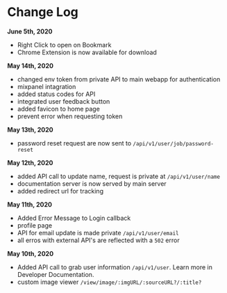 # Change Log
**June 5th, 2020**
- Right Click to open on Bookmark
- Chrome Extension is now available for download

**May 14th, 2020**
- changed env token from private API to main webapp for authentication
- mixpanel intagration
- added status codes for API
- integrated user feedback button
- added favicon to home page
- prevent error when requesting token

**May 13th, 2020**
- password reset request are now sent to `/api/v1/user/job/password-reset`

**May 12th, 2020**
- added API call to update name, request is private at `/api/v1/user/name`
- documentation server is now served by main server
- added redirect url for tracking

**May 11th, 2020**
- Added Error Message to Login callback
- profile page
- API for email update is made private `/api/v1/user/email`
- all erros with external API's are reflected with a `502` error

**May 10th, 2020**
- Added API call to grab user information `/api/v1/user`. Learn more in Developer Documentation.
- custom image viewer `/view/image/:imgURL/:sourceURL?/:title?`
